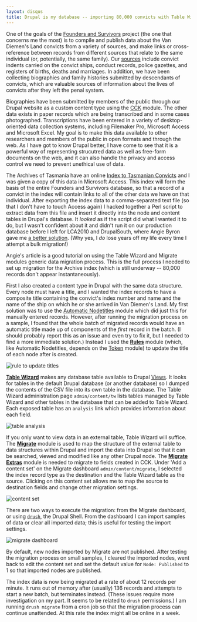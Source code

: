 ```yaml
---
layout: disqus
title: Drupal is my database -- importing 80,000 convicts with Table Wizard and Migrate
---
```


One of the goals of the [Founders and Survivors](http://www.foundersandsurvivors.org/) project (the one that concerns me the most) is to compile and publish data about the Van Diemen's Land convicts from a variety of sources, and make links or cross-reference between records from different sources that relate to the same individual (or, potentially, the same family). Our [sources](http://www.archives.tas.gov.au/generic/convict_examples) include convict indents carried on the convict ships, conduct records, police gazettes, and registers of births, deaths and marriages. In addition, we have been collecting biographies and family histories submitted by descendants of convicts, which are valuable sources of information about the lives of convicts after they left the penal system.

Biographies have been submitted by members of the public through our Drupal website as a custom content type using the [CCK](http://drupal.org/project/cck) module. The other data exists in paper records which are being transcribed and in some cases photographed. Transcriptions have been entered in a variety of desktop-oriented data collection systems, including Filemaker Pro, Microsoft Access and Microsoft Excel. My goal is to make this data available to other researchers and members of the public in open formats and through the web. As I have got to know Drupal better, I have come to see that it is a powerful way of representing strucutred data as well as free-form documents on the web, and it can also handle the privacy and access control we need to prevent unethical use of data.

The Archives of Tasmania have an online [Index to Tasmanian Convicts](http://portal.archives.tas.gov.au/menu.aspx?search=11) and I was given a copy of this data in Microsoft Access. This index will form the basis of the entire Founders and Survivors database, so that a record of a convict in the index will contain links to all of the other data we have on that individual. After exporting the index data to a comma-separated text file (so that I don't have to touch Access again) I hacked together a Perl script to extract data from this file and insert it directly into the node and content tables in Drupal's database. It *looked* as if the script did what I wanted it to do, but I wasn't confident about it and didn't run it on our production database before I left for LCA2010 and DrupalSouth, where Angie Byron gave me [a better solution](http://www.lullabot.com/articles/drupal-data-imports-migrate-and-table-wizard). (Why yes, I *do* lose years off my life every time I attempt a bulk migration!)

Angie's article is a good tutorial on using the Table Wizard and Migrate modules generic data migration process. This is the full process I needed to set up migration for the Archive index (which is still underway -- 80,000 records don't appear instantaneously).

First I also created a content type in Drupal with the same data structure. Every node must have a title, and I wanted the index records to have a composite title containing the convict's index number and name and the name of the ship on which he or she arrived in Van Diemen's Land. My first solution was to use the [Automatic Nodetitles](http://drupal.org/project/auto_nodetitle) module which did just this for manually entered records. However, after running the migration process on a sample, I found that the whole batch of migrated records would have an automatic title made up of components of the *first* record in the batch. (I should probably report this as an issue and even try to fix it, but I needed to find a more immediate solution.) Instead I used the [**Rules**](http://drupal.org/project/rules) module (which, like Automatic Nodetitles, depends on the [Token](http://drupal.org/project/token) module) to update the title of each node after is created.

![rule to update titles](http://img.skitch.com/20100217-qk9q9ranuxr1e5stkhtbj6jhxk.jpg)

[**Table Wizard**](http://drupal.org/project/tw) makes any database table available to Drupal [Views](http://drupal.org/project/views). It looks for tables in the default Drupal database (or another database) so I dumped the contents of the CSV file into its own table in the database. The Table Wizard administration page `admin/content/tw` lists tables managed by Table Wizard and other tables in the database that can be added to Table Wizard. Each exposed table has an `analysis` link which provides information about each field.

![table analysis](http://img.skitch.com/20100217-q5fi5t93y2nnr6p6jr3ks4isae.jpg)

If you only want to view data in an external table, Table Wizard will suffice. The [**Migrate**](http://drupal.org/project/migrate) module is used to map the structure of the external table to data structures within Drupal and import the data into Drupal so that it can be searched, viewed and modified like any other Drupal node. The [**Migrate Extras**](http://drupal.org/project/migrate_extras) module is needed to migrate to fields created in CCK. Under 'Add a content set' on the Migrate dashboard `admin/content/migrate`, I selected the index record type as the destination and the Table Wizard table as the source. Clicking on this content set allows me to map the source to destination fields and change other migration settings.

![content set](http://img.skitch.com/20100217-mr3kkyq8gqmg4wumnqw844a387.jpg)

There are two ways to execute the migration: from the Migrate dashboard, or using [`drush`](http://drupal.org/project/drush), the Drupal Shell. From the dashboard I can import samples of data or clear all imported data; this is useful for testing the import settings.

![migrate dashboard](http://img.skitch.com/20100217-t937n4rq5tqx1iqqxhdqne5gn.jpg)

By default, new nodes imported by Migrate are not published. After testing the migration process on small samples, I cleared the imported nodes, went back to edit the content set and set the default value for `Node: Published` to 1 so that imported nodes are published.

The index data is now being migrated at a rate of about 12 records per minute. It runs out of memory after (usually) 136 records and attempts to start a new batch, but terminates instead. (These issues require more investigation on my part. It seems to be related to `drush` permissions.) I am running `drush migrate` from a cron job so that the migration process can continue unattended. At this rate the index might all be online in a week.
